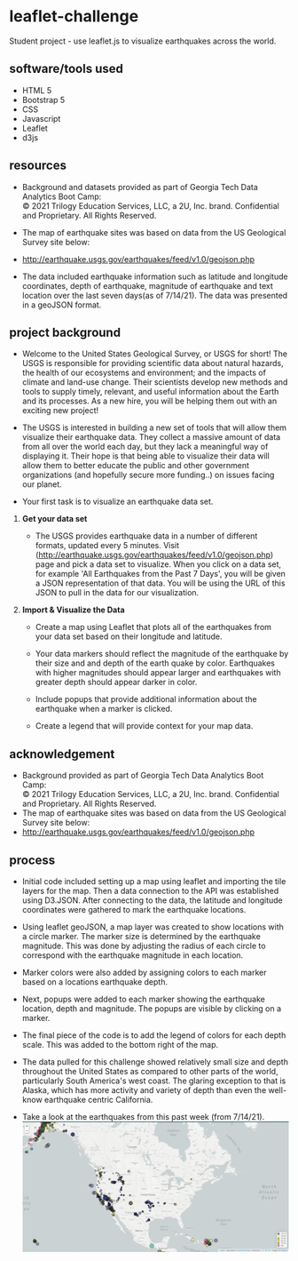 # **leaflet-challenge**

Student project - use leaflet.js to visualize earthquakes across the world.

## **software/tools used**

* HTML 5<br>
* Bootstrap 5<br>
* CSS<br>
* Javascript<br>
* Leaflet<br>
* d3js<BR>

## **resources**

* Background and datasets provided as part of Georgia Tech Data Analytics Boot Camp:<br>
© 2021 Trilogy Education Services, LLC, a 2U, Inc. brand. Confidential and Proprietary. All Rights Reserved.<br>
* The map of earthquake sites was based on data from the US Geological Survey site below:
* http://earthquake.usgs.gov/earthquakes/feed/v1.0/geojson.php

* The data included earthquake information such as latitude and longitude coordinates, depth of earthquake, magnitude of earthquake and text location over the last seven days(as of 7/14/21).  The data was presented in a geoJSON format.

## **project background**

* Welcome to the United States Geological Survey, or USGS for short! The USGS is responsible for providing scientific data about natural hazards, the health of our ecosystems and environment; and the impacts of climate and land-use change. Their scientists develop new methods and tools to supply timely, relevant, and useful information about the Earth and its processes. As a new hire, you will be helping them out with an exciting new project!

* The USGS is interested in building a new set of tools that will allow them visualize their earthquake data. They collect a massive amount of data from all over the world each day, but they lack a meaningful way of displaying it. Their hope is that being able to visualize their data will allow them to better educate the public and other government organizations (and hopefully secure more funding..) on issues facing our planet.

* Your first task is to visualize an earthquake data set.

1. **Get your data set**

   * The USGS provides earthquake data in a number of different formats, updated every 5 minutes. Visit (http://earthquake.usgs.gov/earthquakes/feed/v1.0/geojson.php) page and pick a data set to visualize. When you click on a data set, for example 'All Earthquakes from the Past 7 Days', you will be given a JSON representation of that data. You will be using the URL of this JSON to pull in the data for our visualization.

2. **Import & Visualize the Data**

   * Create a map using Leaflet that plots all of the earthquakes from your data set based on their  longitude and latitude.

   * Your data markers should reflect the magnitude of the earthquake by their size and and depth of the earth quake by color. Earthquakes with higher magnitudes should appear larger and earthquakes with greater depth should appear darker in color.

   * Include popups that provide additional information about the earthquake when a marker is clicked.

   * Create a legend that will provide context for your map data.

## **acknowledgement**

* Background provided as part of Georgia Tech Data Analytics Boot Camp:<br>
© 2021 Trilogy Education Services, LLC, a 2U, Inc. brand. Confidential and Proprietary. All Rights Reserved.<br>
* The map of earthquake sites was based on data from the US Geological Survey site below:
* http://earthquake.usgs.gov/earthquakes/feed/v1.0/geojson.php

## **process**

* Initial code included setting up a map using leaflet and importing the tile layers for the map.  Then a data connection to the API was established using D3.JSON.  After connecting to the data, the latitude and longitude coordinates were gathered to mark the earthquake locations.

* Using leaflet geoJSON, a map layer was created to show locations with a circle marker.  The marker size is determined by the earthquake magnitude.  This was done by adjusting the radius of each circle to correspond with the earthquake magnitude in each location.

* Marker colors were also added by assigning colors to each marker based on a locations earthquake depth.

* Next, popups were added to each marker showing the earthquake location, depth and magnitude.  The popups are visible by clicking on a marker.

* The final piece of the code is to add the legend of colors for each depth scale.  This was added to the bottom right of the map.

* The data pulled for this challenge showed relatively small size and depth throughout the United States as compared to other parts of the world, particularly South America's west coast.  The glaring exception to that is Alaska, which has more activity and variety of depth than even the well-know earthquake centric California.

* Take a look at the earthquakes from this past week (from 7/14/21).
![Earthquakes](Images/EarthquakesNorthAmericaJul21.png)

